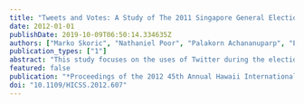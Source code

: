```yaml
---
title: "Tweets and Votes: A Study of The 2011 Singapore General Election"
date: 2012-01-01
publishDate: 2019-10-09T06:50:14.334635Z
authors: ["Marko Skoric", "Nathaniel Poor", "Palakorn Achananuparp", "Ee-Peng Lim", "Jing Jiang"]
publication_types: ["1"]
abstract: "This study focuses on the uses of Twitter during the elections, examining whether the messages posted online are reflective of the climate of public opinion. Using Twitter data obtained during the official campaign period of the 2011 Singapore General Election, we test the predictive power of tweets in forecasting the election results. In line with some previous studies, we find that during the elections the Twittersphere represents a rich source of data for gauging public opinion and that the frequency of tweets mentioning names of political parties, political candidates and contested constituencies could be used to make predictions about the share of votes at the national level, although the accuracy of the predictions was significantly lower that in the studies done in Germany and the UK. At the level of constituency the predictive power of tweets was much weaker, although still better than chance. The findings suggest that the context in which the elections take place also matters, and that issues like media freedoms, competitiveness of the elections and specifics of the electoral system may lead to certain over-and under-estimations of voting sentiment. The implications for future research are discussed. © 2012 IEEE."
featured: false
publication: "*Proceedings of the 2012 45th Annual Hawaii International Conference on System Sciences - HICSS '12*"
doi: "10.1109/HICSS.2012.607"
---
```


